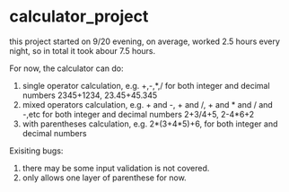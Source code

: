 # calculator_project


this project started on 9/20 evening, on average, worked 2.5 hours every night, so in total it took abour 7.5 hours.

For now, the calculator can do:
  1. single operator calculation, e.g. +,-,*,/ for both integer and decimal numbers
     2345+1234, 23.45+45.345
  2. mixed operators calculation, e.g. + and -, + and /, + and * and / and -,etc for both integer and decimal numbers
     2+3/4+5, 2-4*6+2
  3. with parentheses calculation, e.g. 2*(3+4*5)+6, for both integer and decimal numbers
    
  
  
Exisiting bugs:
  1. there may be some input validation is not covered. 
  2. only allows one layer of parenthese for now. 


